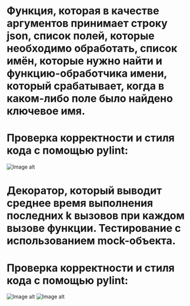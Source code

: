 # Функция, которая в качестве аргументов принимает строку json, список полей, которые необходимо обработать, список имён, которые нужно найти и функцию-обработчика имени, который срабатывает, когда в каком-либо поле было найдено ключевое имя.

# Проверка корректности и стиля кода с помощью pylint:
![Image alt](https://github.com/VetaShine/OOPch/blob/main/pylint_json.png)

# Декоратор, который выводит среднее время выполнения последних k вызовов при каждом вызове функции. Тестирование с использованием mock-объекта.

# Проверка корректности и стиля кода с помощью pylint:
![Image alt](https://github.com/VetaShine/OOPch/blob/main/pylint_decorator.png)
![Image alt](https://github.com/VetaShine/OOPch/blob/main/pylint_test.png)
